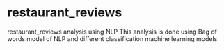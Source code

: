 # restaurant_reviews
restaurant_reviews analysis using NLP
This analysis is done using Bag of words model of NLP and different classification machine learning models
